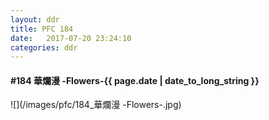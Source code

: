 ```yaml
---
layout: ddr
title: PFC 184
date:   2017-07-20 23:24:10
categories: ddr
---
```


#### **#184** 華爛漫 -Flowers-<span class="pull-right">{{ page.date | date_to_long_string }}</span>
![](/images/pfc/184_華爛漫 -Flowers-.jpg)
